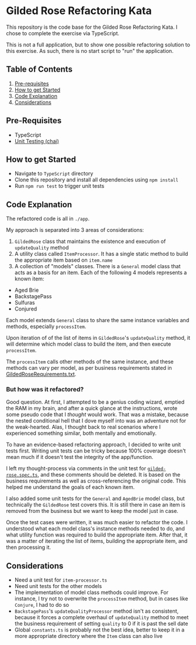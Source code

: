 # Gilded Rose Refactoring Kata

This repository is the code base for the Gilded Rose Refactoring Kata. I chose to complete the exercise via TypeScript.

This is not a full application, but to show one possible refactoring solution to this exercise. As such, there is no start script to "run" the application.

## Table of Contents
1. [Pre-requisites](#pre-requisites)
2. [How to get Started](#how-to-get-started)
3. [Code Explanation](#code-explanation)
4. [Considerations](#considerations)

## Pre-Requisites
<a name="pre-requisites"></a>

- TypeScript
- [Unit Testing (chai)](#unit-testing)

## How to get Started
<a name="how-to-get-started"></a>
- Navigate to `TypeScript` directory
- Clone this repository and install all dependencies using `npm install`
- Run `npm run test` to trigger unit tests

## Code Explanation
<a name="code-explanation"></a>
The refactored code is all in `./app`.

My approach is separated into 3 areas of considerations:
1. `GildedRose` class that maintains the existence and execution of `updateQuality` method
2. A utility class called `ItemProcessor`. It has a single static method to build the appropriate item based on `item.name`
3. A collection of "models" classes. There is a `General` model class that acts as a basis for an item. Each of the following 4 models represents a known item:
  - Aged Brie
  - BackstagePass
  - Sulfuras
  - Conjured

Each model extends `General` class to share the same instance variables and methods, especially `processItem`.

Upon iteration of of the list of items in `GildedRose`'s `updateQuality` method, it will determine which model class to build the item, and then execute `processItem`.

The `processItem` calls other methods of the same instance, and these methods can vary per model, as per business requirements stated in [GildedRoseRequirements.txt](./GildedRoseRequirements.txt).

### But how was it refactored?
Good question. At first, I attempted to be a genius coding wizard, emptied the RAM in my brain, and after a quick glance at the instructions, wrote some pseudo code that I *thought* would work. That was a mistake, because the nested conditional hell that I dove myself into was an adventure not for the weak-hearted. Alas, I thought back to real scenarios where I experienced something similar, both mentally and emotionally.

To have an evidence-based refactoring approach, I decided to write unit tests first. Writing unit tests can be tricky because 100% coverage doesn't mean much if it doesn't test the integrity of the app/function.

I left my thought-process via comments in the unit test for [`gilded-rose.spec.ts`](./test/gilded-rose.spec.ts), and these comments should be deleted. It is based on the business requirements as well as cross-referencing the original code. This helped me understand the goals of each known item.

I also added some unit tests for the `General` and `AgedBrie` model class, but technically the `GildedRose` test covers this. It is still there in case an item is removed from the business but we want to keep the model just in case.

Once the test cases were written, it was much easier to refactor the code. I understood what each model class's instance methods needed to do, and what utility function was required to build the appropriate item. After that, it was a matter of iterating the list of items, building the appropriate item, and then processing it.

## Considerations
<a name="considerations"></a>
- Need a unit test for `item-processor.ts`
- Need unit tests for the other models
- The implementation of model class methods could improve. For instance, I try not to overwrite the `processItem` method, but in cases like `Conjure`, I had to do so
- `BackstagePass`'s `updateQualityProcessor` method isn't as consistent, because it forces a complete overhaul of `updateQuality` method to meet the business requirement of setting `quality` to 0 if it is past the sell date
- Global `constants.ts` is probably not the best idea, better to keep it in a more appropriate directory where the `Item` class can also live
